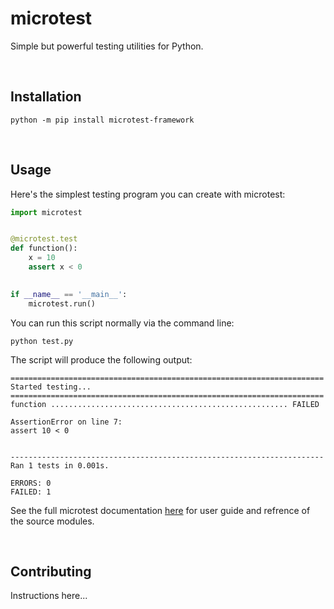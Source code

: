 # microtest
Simple but powerful testing utilities for Python.

<br>

## Installation

    python -m pip install microtest-framework

<br>

## Usage

Here's the simplest testing program you can create with microtest:
```python
import microtest


@microtest.test
def function():
    x = 10
    assert x < 0
    

if __name__ == '__main__':
    microtest.run()
```
You can run this script normally via the command line:

    python test.py

The script will produce the following output:

```
======================================================================
Started testing...
======================================================================
function ..................................................... FAILED

AssertionError on line 7:
assert 10 < 0 


----------------------------------------------------------------------
Ran 1 tests in 0.001s.

ERRORS: 0
FAILED: 1
```

See the full microtest documentation [here](docs/index.md) for user guide and refrence of the source modules.

<br>

## Contributing

Instructions here...
